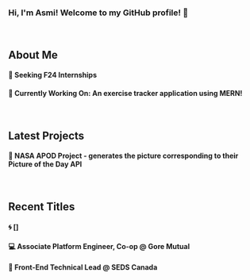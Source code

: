 ### Hi, I'm Asmi! Welcome to my GitHub profile! 💌  
&nbsp; 

## About Me
#### 🧭 Seeking F24 Internships
#### 🤖 Currently Working On: An exercise tracker application using MERN!  
<!-- #### 📊 Languages Frequently Used: -->
&nbsp; 

## Latest Projects
#### 🌌 NASA APOD Project - generates the picture corresponding to their Picture of the Day API  
&nbsp; 

## Recent Titles
#### 🌀 []
#### 💻 Associate Platform Engineer, Co-op @ Gore Mutual
#### 🚀 Front-End Technical Lead @ SEDS Canada  

<!--
**asmi-g/asmi-g** is a ✨ _special_ ✨ repository because its `README.md` (this file) appears on your GitHub profile.

Here are some ideas to get you started:

- 🔭 I’m currently working on ...
- 🌱 I’m currently learning ...
- 👯 I’m looking to collaborate on ...
- 🤔 I’m looking for help with ...
- 💬 Ask me about ...
- 📫 How to reach me: ...
- 😄 Pronouns: ...
- ⚡ Fun fact: ...
-->
